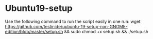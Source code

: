 
# Ubuntu19-setup

Use the following command to run the script easily in one run:
wget https://github.com/testinide/uubuntu-19-setup-non-GNOME-edition/blob/master/setup.sh  && sudo chmod +x setup.sh && ./setup.sh
